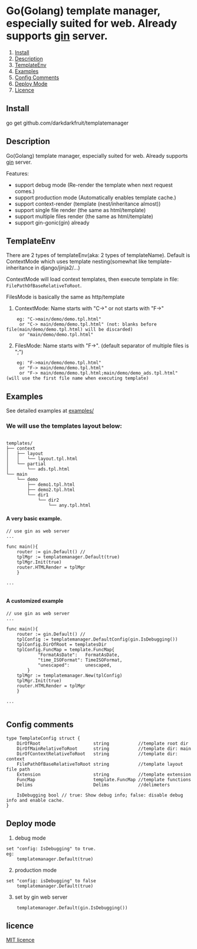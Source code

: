 Go(Golang) template manager, especially suited for web. Already supports [gin](https://github.com/gin-gonic/gin) server.
========================================================
1. [Install](#install)
2. [Description](#description)
3. [TemplateEnv](#templateenv)
4. [Examples](#examples)
5. [Config Comments](#config-comments)
6. [Deploy Mode](#deploy-mode)
7. [Licence](#licence)


## Install 
go get github.com/darkdarkfruit/templatemanager


## Description
Go(Golang) template manager, especially suited for web. Already supports [gin](https://github.com/gin-gonic/gin) server.

Features:
* support debug mode (Re-render the template when next request comes.)
* support production mode (Automatically enables template cache.)
* support context-render (template (nest/inheritance almost))
* support single file render (the same as html/template)
* support multiple files render (the same as html/template)
* support gin-gonic(gin) already

## TemplateEnv
There are 2 types of templateEnv(aka: 2 types of templateName). 
Default is ContextMode which uses template nesting(somewhat like template-inheritance in django/jinja2/...)

ContextMode will load context templates, then execute template in file: `FilePathOfBaseRelativeToRoot`.

FilesMode is basically the same as http/template

1. ContextMode: Name starts with "C->" or not starts with "F->"
```
	eg: "C->main/demo/demo.tpl.html"
	 or "C-> main/demo/demo.tpl.html" (not: blanks before file(main/demo/demo.tpl.html) will be discarded)
	 or	"main/demo/demo.tpl.html"
```
2. FilesMode:   Name starts with "F->". (default separator of multiple files is ";")
```
	eg: "F->main/demo/demo.tpl.html"
     or "F-> main/demo/demo.tpl.html"
     or "F-> main/demo/demo.tpl.html;main/demo/demo_ads.tpl.html" (will use the first file name when executing template)
```

## Examples
See detailed examples at [examples/](./examples)

### We will use the templates layout below:
```

templates/
├── context
│   ├── layout
│   │   └── layout.tpl.html
│   └── partial
│       └── ads.tpl.html
└── main
    └── demo
        ├── demo1.tpl.html
        ├── demo2.tpl.html
        └── dir1
            └── dir2
                └── any.tpl.html

```

#### A very basic example.
```
// use gin as web server
...

func main(){
    router := gin.Default() // 
	tplMgr := templatemanager.Default(true)
	tplMgr.Init(true)
	router.HTMLRender = tplMgr 
	}

...
	
```

#### A customized example
```
// use gin as web server
...

func main(){
    router := gin.Default() // 
    tplConfig := templatemanager.DefaultConfig(gin.IsDebugging())
	tplConfig.DirOfRoot = templatesDir
	tplConfig.FuncMap = template.FuncMap{
			"FormatAsDate":   FormatAsDate,
			"time_ISOFormat": TimeISOFormat,
			"unescaped":      unescaped,
		}
	tplMgr := templatemanager.New(tplConfig)
	tplMgr.Init(true)
	router.HTMLRender = tplMgr 
	}

...
	
```

## Config comments
``` 
type TemplateConfig struct {
	DirOfRoot                    string           //template root dir
	DirOfMainRelativeToRoot      string           //template dir: main
	DirOfContextRelativeToRoot   string           //template dir: context
	FilePathOfBaseRelativeToRoot string           //template layout file path
	Extension                    string           //template extension
	FuncMap                      template.FuncMap //template functions
	Delims                       Delims           //delimeters

	IsDebugging bool // true: Show debug info; false: disable debug info and enable cache.
}
```

## Deploy mode
1. debug mode
``` 
set "config: IsDebugging" to true.
eg:
    templatemanager.Default(true)
```

2. production mode
``` 
set "config: isDebugging" to false
    templatemanager.Default(true)
```

3. set by gin web server
```
    templatemanager.Default(gin.IsDebugging()) 
```


## licence
[MIT licence](./LICENSE)